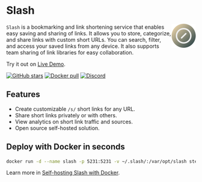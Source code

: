 # Slash

<img align="right" src="./resources/logo.png" height="64px" alt="logo">

`Slash` is a bookmarking and link shortening service that enables easy saving and sharing of links. It allows you to store, categorize, and share links with custom short URLs. You can search, filter, and access your saved links from any device. It also supports team sharing of link libraries for easy collaboration.

Try it out on <a href="https://slash.stevenlgtm.com">Live Demo</a>.

<p>
  <a href="https://github.com/boojack/slash/stargazers"><img alt="GitHub stars" src="https://img.shields.io/github/stars/boojack/slash?logo=github" /></a>
  <a href="https://hub.docker.com/r/stevenlgtm/slash"><img alt="Docker pull" src="https://img.shields.io/docker/pulls/stevenlgtm/slash.svg" /></a>
  <a href="https://discord.gg/QZqUuUAhDV"><img alt="Discord" src="https://img.shields.io/badge/discord-chat-5865f2?logo=discord&logoColor=f5f5f5" /></a>
</p>

## Features

- Create customizable `/s/` short links for any URL.
- Share short links privately or with others.
- View analytics on short link traffic and sources.
- Open source self-hosted solution.

## Deploy with Docker in seconds

```bash
docker run -d --name slash -p 5231:5231 -v ~/.slash/:/var/opt/slash stevenlgtm/slash:latest
```

Learn more in [Self-hosting Slash with Docker](https://github.com/boojack/slash/blob/main/docs/install.md).
